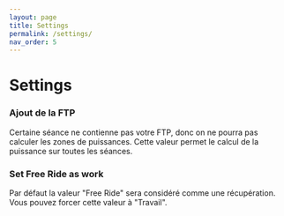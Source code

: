 ```yaml
---
layout: page
title: Settings
permalink: /settings/
nav_order: 5
---
```


# Settings

### Ajout de la FTP
Certaine séance ne contienne pas votre FTP, donc on ne pourra pas calculer les zones de puissances. Cette valeur permet le calcul de la puissance sur toutes les séances.

### Set Free Ride as work
Par défaut la valeur "Free Ride" sera considéré comme une récupération. Vous pouvez forcer cette valeur à "Travail".
